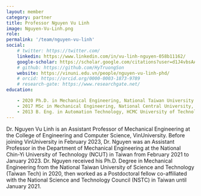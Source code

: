 ```yaml
---
layout: member
category: partner
title: Professor Nguyen Vu Linh
image: Nguyen-Vu-Linh.png
role: 
permalink: '/team/nguyen-vu-linh'
social:
    # twitter: https://twitter.com/
    linkedin: https://www.linkedin.com/in/vu-linh-nguyen-058b11162/
    google-scholar: https://scholar.google.com/citations?user=d1J4vbsAAAAJ&hl=en
    # github: https://github.com/HyTruongSon
    website: https://vinuni.edu.vn/people/nguyen-vu-linh-phd/
    # orcid: https://orcid.org/0000-0003-1873-9789
    # research-gate: https://www.researchgate.net/
education:

    - 2020 Ph.D. in Mechanical Engineering, National Taiwan University of Science and Technology, Taiwan.
    - 2017 MSc in Mechanical Engineering, National Central University, Taiwan.
    - 2013 B. Eng. in Automation Technology, HCMC University of Technology and Education, Vietnam
---
```


Dr. Nguyen Vu Linh is an Assistant Professor of Mechanical Engineering at the College of Engineering and Computer Science, VinUniversity. Before joining VinUniversity in February 2023, Dr. Nguyen was an Assistant Professor in the Department of Mechanical Engineering at the National Chin-Yi University of Technology (NCUT) in Taiwan from February 2021 to January 2023. Dr. Nguyen received his Ph.D. Degree in Mechanical Engineering from the National Taiwan University of Science and Technology (Taiwan Tech) in 2020, then worked as a Postdoctoral fellow co-affiliated with the National Science and Technology Council (NSTC) in Taiwan until January 2021.

